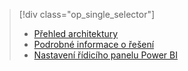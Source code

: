 > [!div class="op_single_selector"]
> * [Přehled architektury](../articles/machine-learning/team-data-science-process/cortana-analytics-playbook-vehicle-telemetry.md)
> * [Podrobné informace o řešení](../articles/machine-learning/team-data-science-process/cortana-analytics-playbook-vehicle-telemetry-deep-dive.md)
> * [Nastavení řídicího panelu Power BI](../articles/machine-learning/team-data-science-process/cortana-analytics-playbook-vehicle-telemetry-powerbi.md)
> 
> 

